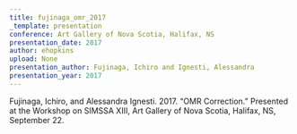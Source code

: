 ```yaml
---
title: fujinaga_omr_2017
_template: presentation
conference: Art Gallery of Nova Scotia, Halifax, NS
presentation_date: 2017
author: ehopkins
upload: None
presentation_author: Fujinaga, Ichiro and Ignesti, Alessandra
presentation_year: 2017
---
```

Fujinaga, Ichiro, and Alessandra Ignesti. 2017. “OMR Correction.” Presented at the Workshop on SIMSSA XIII, Art Gallery of Nova Scotia, Halifax, NS, September 22.
